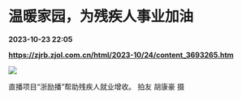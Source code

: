 # 温暖家园，为残疾人事业加油

**2023-10-23 22:05**

**https://zjrb.zjol.com.cn/html/2023-10/24/content_3693265.htm**

![](https://zjrb.zjol.com.cn/images/2023-10/24/zjrb2023102400005v01b005.jpg)

直播项目“浙励播”帮助残疾人就业增收。 拍友 胡康豪 摄